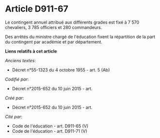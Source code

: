 # Article D911-67

Le contingent annuel attribué aux différents grades est fixé à 7 570 chevaliers, 3 785 officiers et 280 commandeurs.

Des arrêtés du ministre chargé de l'éducation fixent la répartition de la part du contingent par académie et par département.

**Liens relatifs à cet article**

_Anciens textes_:

  - Décret n°55-1323 du 4 octobre 1955 - art. 5 (Ab)

_Codifié par_:

  - Décret n°2015-652 du 10 juin 2015 - art.

_Créé par_:

  - Décret n°2015-652 du 10 juin 2015 - art.

_Cité par_:

  - Code de l'éducation - art. D911-65 (V)
  - Code de l'éducation - art. D911-71 (V)
